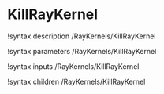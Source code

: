 # KillRayKernel

!syntax description /RayKernels/KillRayKernel

!syntax parameters /RayKernels/KillRayKernel

!syntax inputs /RayKernels/KillRayKernel

!syntax children /RayKernels/KillRayKernel
